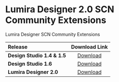 # Lumira Designer 2.0 SCN Community Extensions
Lumira Designer SCN Community Extensions

| Release|Download Link|
|:-------|:-----------:|
| **Design Studio 1.4 & 1.5** | [Download](https://github.com/org-scn-design-studio-community/sdkinstall/blob/master/releases/20/stable/org.scn.community.sdk.package_stable.zip?raw=true)|
| **Design Studio 1.6**       | [Download](https://github.com/org-scn-design-studio-community/sdkinstall/blob/master/releases/stable/org.scn.community.sdk.package_stable.zip?raw=true)|
| **Lumira Designer 2.0**     | [Download](https://github.com/org-scn-design-studio-community/lumiradesignercommunityext/blob/master/releases/org.scn.community.sdk.extensions.zip?raw=true)|
